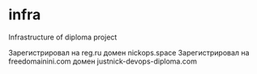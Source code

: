 # infra
Infrastructure of diploma project

Зарегистрировал на reg.ru домен nickops.space
Зарегистрировал на freedomainini.com домен justnick-devops-diploma.com
